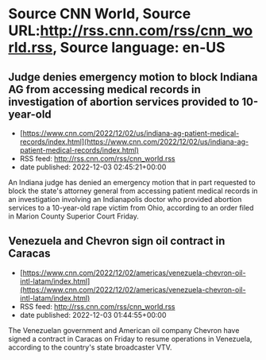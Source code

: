 # Source CNN World, Source URL:http://rss.cnn.com/rss/cnn_world.rss, Source language: en-US

## Judge denies emergency motion to block Indiana AG from accessing medical records in investigation of abortion services provided to 10-year-old
 - [https://www.cnn.com/2022/12/02/us/indiana-ag-patient-medical-records/index.html](https://www.cnn.com/2022/12/02/us/indiana-ag-patient-medical-records/index.html)
 - RSS feed: http://rss.cnn.com/rss/cnn_world.rss
 - date published: 2022-12-03 02:45:21+00:00

An Indiana judge has denied an emergency motion that in part requested to block the state's attorney general from accessing patient medical records in an investigation involving an Indianapolis doctor who provided abortion services to a 10-year-old rape victim from Ohio, according to an order filed in Marion County Superior Court Friday.

## Venezuela and Chevron sign oil contract in Caracas
 - [https://www.cnn.com/2022/12/02/americas/venezuela-chevron-oil-intl-latam/index.html](https://www.cnn.com/2022/12/02/americas/venezuela-chevron-oil-intl-latam/index.html)
 - RSS feed: http://rss.cnn.com/rss/cnn_world.rss
 - date published: 2022-12-03 01:44:55+00:00

The Venezuelan government and American oil company Chevron have signed a contract in Caracas on Friday to resume operations in Venezuela, according to the country's state broadcaster VTV.

